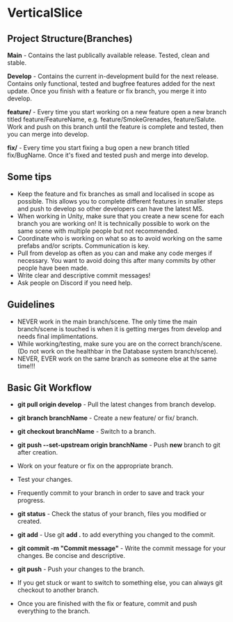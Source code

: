 # VerticalSlice

## Project Structure(Branches)

**Main** - Contains the last publically available release. Tested, clean and stable.

**Develop** - Contains the current in-development build for the next release. Contains only functional, tested and bugfree features added for the next update. Once you finish with a feature or fix branch, you merge it into develop.

**feature/** - Every time you start working on a new feature open a new branch titled feature/FeatureName, e.g. feature/SmokeGrenades, feature/Salute. Work and push on this branch until the feature is complete and tested, then you can merge into develop.

**fix/** - Every time you start fixing a bug open a new branch titled fix/BugName. Once it's fixed and tested push and merge into develop.


## Some tips

* Keep the feature and fix branches as small and localised in scope as possible. This allows you to complete different features in smaller steps and push to develop so other developers can have the latest MS.
* When working in Unity, make sure that you create a new scene for each branch you are working on! It is technically possible to work on the same scene with multiple people but not recommended.
* Coordinate who is working on what so as to avoid working on the same prefabs and/or scripts. Communication is key.
* Pull from develop as often as you can and make any code merges if necessary. You want to avoid doing this after many commits by other people have been made.
* Write clear and descriptive commit messages!
* Ask people on Discord if you need help.

## Guidelines

* NEVER work in the main branch/scene. The only time the main branch/scene is touched is when it is getting merges from develop and needs final implimentations.
* While working/testing, make sure you are on the correct branch/scene. (Do not work on the healthbar in the Database system branch/scene).
* NEVER, EVER work on the same branch as someone else at the same time!!!


## Basic Git Workflow

* **git pull origin develop** - Pull the latest changes from branch develop.

* **git branch branchName** - Create a new feature/ or fix/ branch.

* **git checkout branchName** - Switch to a branch.
* **git push --set-upstream origin branchName** - Push **new** branch to git after creation.
* Work on your feature or fix on the appropriate branch.
* Test your changes.
* Frequently commit to your branch in order to save and track your progress.

* **git status** - Check the status of your branch, files you modified or created.

* **git add** - Use git **add .** to add everything you changed to the commit.

* **git commit -m "Commit message"** - Write the commit message for your changes. Be concise and descriptive.

* **git push** - Push your changes to the branch.
* If you get stuck or want to switch to something else, you can always git checkout to another branch.
* Once you are finished with the fix or feature, commit and push everything to the branch.
